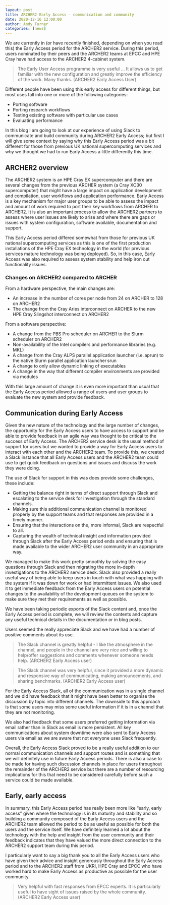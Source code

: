 ```yaml
---
layout: post
title: ARCHER2 Early Access - communication and community
date: 2020-12-16 12:00:00
author: Andy Turner
categories: [news]
---
```


We are currently in (or have recently finished, depending on when you read this) the Early Access period for the ARCHER2 service. During this period, users nominated by their peers and the ARCHER2 teams at EPCC and HPE Cray have had access to the ARCHER2 4-cabinet system. 

> The Early User Access programme is very useful ... It allows us to get familiar with the new configuration and greatly improve the efficiency of the work. Many thanks. (ARCHER2 Early Access User)

Different people have been using this early access for different things, but most uses fall into one or more of the following categories: 

- Porting software 
- Porting research workflows 
- Testing existing software with particular use cases 
- Evaluating performance 

 

In this blog I am going to look at our experience of using Slack to communicate and build community during ARCHER2 Early Access; but first I will give some context by saying why this Early Access period was a bit different for those from previous UK national supercomputing services and why we thought we had to run Early Access a little differently this time. 

## ARCHER2 overview 

The ARCHER2 system is an HPE Cray EX supercomputer and there are several changes from the previous ARCHER system (a Cray XC30 supercomputer) that might have a large impact on application development and compilation, user workflows and application performance. Early Access is a key mechanism for major user groups to be able to assess the impact and amount of work required to port their key workflows from ARCHER to ARCHER2. It is also an important process to allow the ARCHER2 partners to assess where user issues are likely to arise and where there are gaps or issues with system configuration, software available, documentation and support. 

This Early Access period differed somewhat from those for previous UK national supercomputing services as this is one of the first production installations of the HPE Cray EX technology in the world (for previous services mature technology was being deployed). So, in this case, Early Access was also required to assess system stability and help iron out functionality issues. 

### Changes on ARCHER2 compared to ARCHER 

From a hardware perspective, the main changes are: 

- An increase in the number of cores per node from 24 on ARCHER to 128 on ARCHER2 
- The change from the Cray Aries interconnect on ARCHER to the new HPE Cray Slingshot interconnect on ARCHER2 

 

From a software perspective: 

- A change from the PBS Pro scheduler on ARCHER to the Slurm scheduler on ARCHER2 
- Non-availability of the Intel compilers and performance libraries (e.g. MKL) 
- A change from the Cray ALPS parallel application launcher (i.e. aprun) to the native Slurm parallel application launcher srun 
- A change to only allow dynamic linking of executables 
- A change in the way that different compiler environments are provided via modules 


With this large amount of change it is even more important than usual that the Early Access period allowed a range of users and user groups to evaluate the new system and provide feedback. 

## Communication during Early Access 

Given the new nature of the technology and the large number of changes, the opportunity for the Early Access users to have access to support and be able to provide feedback in an agile way was thought to be critical to the success of Early Access. The ARCHER2 service desk is the usual method of support for users but we wanted to provide a way for Early Access users to interact with each other and the ARCHER2 team. To provide this, we created a Slack instance that all Early Access users and the ARCHER2 team could use to get quick feedback on questions and issues and discuss the work they were doing. 

The use of Slack for support in this was does provide some challenges, these include: 

- Getting the balance right in terms of direct support through Slack and escalating to the service desk for investigation through the standard channels. 
- Making sure this additional communication channel is monitored properly by the support teams and that responses are provided in a timely manner. 
- Ensuring that the interactions on the, more informal, Slack are respectful to all. 
- Capturing the wealth of technical insight and information provided through Slack after the Early Access period ends and ensuring that is made available to the wider ARCHER2 user community in an appropriate way. 


We managed to make this work pretty smoothly by solving the easy questions through Slack and then migrating the more in-depth investigations to the ARCHER2 service desk. Slack also provided a really useful way of being able to keep users in touch with what was happing with the system if it was down for work or had intermittent issues. We also used it to get immediate feedback from the Early Access users on potential changes to the availability of the development queues on the system to make sure they met their requirements as well as possible. 

We have been taking periodic exports of the Slack content and, once the Early Access period is complete, we will review the contents and capture any useful technical details in the documentation or in blog posts. 

Users seemed the really appreciate Slack and we have had a number of positive comments about its use. 

> The Slack channel is greatly helpful - I like the atmosphere in the channel, and people in the channel are very nice and willing to help/offer suggestions and comments whenever someone needs help. (ARCHER2 Early Access user) 

> The Slack channel was very helpful, since it provided a more dynamic and responsive way of communicating, making announcements, and sharing benchmarks. (ARCHER2 Early Access user) 

For the Early Access Slack, all of the communication was in a single channel and we did have feedback that it might have been better to organise the discussion by topic into different channels. The downside to this approach is that some users may miss some useful information if it is in a channel that they are not monitoring. 

We also had feedback that some users preferred getting information via email rather than in Slack as email is more persistent. All key communications about system downtime were also sent to Early Access users via email as we are aware that not everyone uses Slack frequently. 

Overall, the Early Access Slack proved to be a really useful addition to our normal communication channels and support routes and is something that we will definitely use in future Early Access periods. There is also a case to be made for having such discussion channels in place for users throughout the remainder of the ARCHER2 service but there are a number of resourcing implications for this that need to be considered carefully before such a service could be made available. 

## Early, early access 

In summary, this Early Access period has really been more like “early, early access” given where the technology is in its maturity and stability and so building a community composed of the Early Access users and the ARCHER2 team allowed the period to be as useful as possible for both the users and the service itself. We have definitely learned a lot about the technology with the help and insight from the user community and their feedback indicates that they have valued the more direct connection to the ARCHER2 support team during this period. 

I particularly want to say a big thank you to all the Early Access users who have given their advice and insight generously throughout the Early Access period and to the ARCHER2 staff from UKRI, HPE Cray and EPCC who have worked hard to make Early Access as productive as possible for the user community. 

> Very helpful with fast responses from EPCC experts. It is particularly useful to have sight of issues raised by the whole community. (ARCHER2 Early Access user) 